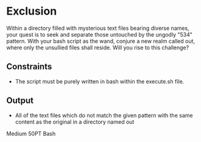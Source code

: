 # Exclusion

Within a directory filled with mysterious text files bearing diverse names, your quest is to seek and separate those untouched by the ungodly "534" pattern. With your bash script as the wand, conjure a new realm called out, where only the unsullied files shall reside. Will you rise to this challenge?

## Constraints

- The script must be purely written in bash within the execute.sh file.

## Output

- All of the text files which do not match the given pattern with the same content as the original in a directory named out

Medium 50PT Bash
